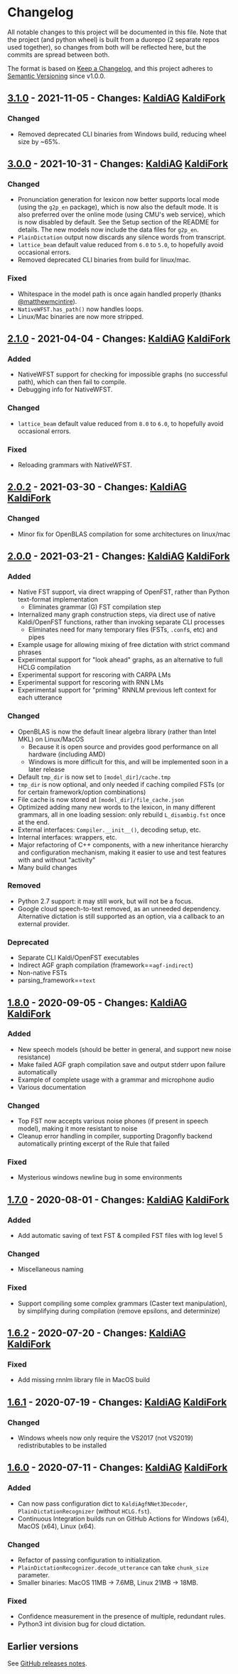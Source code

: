 # Changelog

All notable changes to this project will be documented in this file.
Note that the project (and python wheel) is built from a duorepo (2 separate repos used together), so changes from both will be reflected here, but the commits are spread between both.

The format is based on [Keep a Changelog](https://keepachangelog.com/en/1.0.0/),
and this project adheres to [Semantic Versioning](https://semver.org/spec/v2.0.0.html) since v1.0.0.

<!-- ## [Unreleased] - Changes: [KaldiAG](https://github.com/daanzu/kaldi-active-grammar/compare/v3.0.0...master) [KaldiFork](https://github.com/daanzu/kaldi-fork-active-grammar/compare/kag-v3.0.0...master) -->

## [3.1.0](https://github.com/daanzu/kaldi-active-grammar/releases/tag/v3.1.0) - 2021-11-05 - Changes: [KaldiAG](https://github.com/daanzu/kaldi-active-grammar/compare/v3.0.0...v3.1.0) [KaldiFork](https://github.com/daanzu/kaldi-fork-active-grammar/compare/kag-v3.0.0...kag-v3.1.0)

### Changed

* Removed deprecated CLI binaries from Windows build, reducing wheel size by ~65%.

## [3.0.0](https://github.com/daanzu/kaldi-active-grammar/releases/tag/v3.0.0) - 2021-10-31 - Changes: [KaldiAG](https://github.com/daanzu/kaldi-active-grammar/compare/v2.1.0...v3.0.0) [KaldiFork](https://github.com/daanzu/kaldi-fork-active-grammar/compare/kag-v2.1.0...kag-v3.0.0)

### Changed

* Pronunciation generation for lexicon now better supports local mode (using the `g2p_en` package), which is now also the default mode. It is also preferred over the online mode (using CMU's web service), which is now disabled by default. See the Setup section of the README for details. The new models now include the data files for `g2p_en`.
* `PlainDictation` output now discards any silence words from transcript.
* `lattice_beam` default value reduced from `6.0` to `5.0`, to hopefully avoid occasional errors.
* Removed deprecated CLI binaries from build for linux/mac.

### Fixed

* Whitespace in the model path is once again handled properly (thanks [@matthewmcintire](https://github.com/matthewmcintire)).
* `NativeWFST.has_path()` now handles loops.
* Linux/Mac binaries are now more stripped.

## [2.1.0](https://github.com/daanzu/kaldi-active-grammar/releases/tag/v2.1.0) - 2021-04-04 - Changes: [KaldiAG](https://github.com/daanzu/kaldi-active-grammar/compare/v2.0.2...v2.1.0) [KaldiFork](https://github.com/daanzu/kaldi-fork-active-grammar/compare/kag-v2.0.2...kag-v2.1.0)

### Added

* NativeWFST support for checking for impossible graphs (no successful path), which can then fail to compile.
* Debugging info for NativeWFST.

### Changed

* `lattice_beam` default value reduced from `8.0` to `6.0`, to hopefully avoid occasional errors.

### Fixed

* Reloading grammars with NativeWFST.

## [2.0.2](https://github.com/daanzu/kaldi-active-grammar/releases/tag/v2.0.2) - 2021-03-30 - Changes: [KaldiAG](https://github.com/daanzu/kaldi-active-grammar/compare/v2.0.0...v2.0.2) [KaldiFork](https://github.com/daanzu/kaldi-fork-active-grammar/compare/kag-v2.0.0...kag-v2.0.2)

### Changed

* Minor fix for OpenBLAS compilation for some architectures on linux/mac

## [2.0.0](https://github.com/daanzu/kaldi-active-grammar/releases/tag/v2.0.0) - 2021-03-21 - Changes: [KaldiAG](https://github.com/daanzu/kaldi-active-grammar/compare/v1.8.0...v2.0.0) [KaldiFork](https://github.com/daanzu/kaldi-fork-active-grammar/compare/kag-v1.8.0...kag-v2.0.0)

### Added

* Native FST support, via direct wrapping of OpenFST, rather than Python text-format implementation
    * Eliminates grammar (G) FST compilation step
* Internalized many graph construction steps, via direct use of native Kaldi/OpenFST functions, rather than invoking separate CLI processes
    * Eliminates need for many temporary files (FSTs, `.conf`s, etc) and pipes
* Example usage for allowing mixing of free dictation with strict command phrases
* Experimental support for "look ahead" graphs, as an alternative to full HCLG compilation
* Experimental support for rescoring with CARPA LMs
* Experimental support for rescoring with RNN LMs
* Experimental support for "priming" RNNLM previous left context for each utterance

### Changed

* OpenBLAS is now the default linear algebra library (rather than Intel MKL) on Linux/MacOS
    * Because it is open source and provides good performance on all hardware (including AMD)
    * Windows is more difficult for this, and will be implemented soon in a later release
* Default `tmp_dir` is now set to `[model_dir]/cache.tmp`
* `tmp_dir` is now optional, and only needed if caching compiled FSTs (or for certain framework/option combinations)
* File cache is now stored at `[model_dir]/file_cache.json`
* Optimized adding many new words to the lexicon, in many different grammars, all in one loading session: only rebuild `L_disambig.fst` once at the end.
* External interfaces: `Compiler.__init__()`, decoding setup, etc.
* Internal interfaces: wrappers, etc.
* Major refactoring of C++ components, with a new inheritance hierarchy and configuration mechanism, making it easier to use and test features with and without "activity"
* Many build changes

### Removed

* Python 2.7 support: it may still work, but will not be a focus.
* Google cloud speech-to-text removed, as an unneeded dependency. Alternative dictation is still supported as an option, via a callback to an external provider.

### Deprecated

* Separate CLI Kaldi/OpenFST executables
* Indirect AGF graph compilation (framework==`agf-indirect`)
* Non-native FSTs
* parsing_framework==`text`

## [1.8.0](https://github.com/daanzu/kaldi-active-grammar/releases/tag/v1.8.0) - 2020-09-05 - Changes: [KaldiAG](https://github.com/daanzu/kaldi-active-grammar/compare/v1.7.0...v1.8.0) [KaldiFork](https://github.com/daanzu/kaldi-fork-active-grammar/compare/kag-v1.7.0...kag-v1.8.0)

### Added
* New speech models (should be better in general, and support new noise resistance)
* Make failed AGF graph compilation save and output stderr upon failure automatically
* Example of complete usage with a grammar and microphone audio
* Various documentation

### Changed
* Top FST now accepts various noise phones (if present in speech model), making it more resistant to noise
* Cleanup error handling in compiler, supporting Dragonfly backend automatically printing excerpt of the Rule that failed

### Fixed
* Mysterious windows newline bug in some environments

## [1.7.0](https://github.com/daanzu/kaldi-active-grammar/releases/tag/v1.7.0) - 2020-08-01 - Changes: [KaldiAG](https://github.com/daanzu/kaldi-active-grammar/compare/v1.6.2...v1.7.0) [KaldiFork](https://github.com/daanzu/kaldi-fork-active-grammar/compare/kag-v1.6.2...kag-v1.7.0)

### Added
* Add automatic saving of text FST & compiled FST files with log level 5

### Changed
* Miscellaneous naming

### Fixed
* Support compiling some complex grammars (Caster text manipulation), by simplifying during compilation (remove epsilons, and determinize)

## [1.6.2](https://github.com/daanzu/kaldi-active-grammar/releases/tag/v1.6.2) - 2020-07-20 - Changes: [KaldiAG](https://github.com/daanzu/kaldi-active-grammar/compare/v1.6.1...v1.6.2) [KaldiFork](https://github.com/daanzu/kaldi-fork-active-grammar/compare/kag-v1.6.1...kag-v1.6.2)

### Fixed
* Add missing rnnlm library file in MacOS build

## [1.6.1](https://github.com/daanzu/kaldi-active-grammar/releases/tag/v1.6.1) - 2020-07-19 - Changes: [KaldiAG](https://github.com/daanzu/kaldi-active-grammar/compare/v1.6.0...v1.6.1) [KaldiFork](https://github.com/daanzu/kaldi-fork-active-grammar/compare/kag-v1.6.0...kag-v1.6.1)

### Changed
* Windows wheels now only require the VS2017 (not VS2019) redistributables to be installed

## [1.6.0](https://github.com/daanzu/kaldi-active-grammar/releases/tag/v1.6.0) - 2020-07-11 - Changes: [KaldiAG](https://github.com/daanzu/kaldi-active-grammar/compare/v1.5.0...v1.6.0) [KaldiFork](https://github.com/daanzu/kaldi-fork-active-grammar/compare/kag-v1.5.0...kag-v1.6.0)

### Added
* Can now pass configuration dict to `KaldiAgfNNet3Decoder`, `PlainDictationRecognizer` (without `HCLG.fst`).
* Continuous Integration builds run on GitHub Actions for Windows (x64), MacOS (x64), Linux (x64).

### Changed
* Refactor of passing configuration to initialization.
* `PlainDictationRecognizer.decode_utterance` can take `chunk_size` parameter.
* Smaller binaries: MacOS 11MB -> 7.6MB, Linux 21MB -> 18MB.

### Fixed
* Confidence measurement in the presence of multiple, redundant rules.
* Python3 int division bug for cloud dictation.

## Earlier versions

See [GitHub releases notes](https://github.com/daanzu/kaldi-active-grammar/releases).
